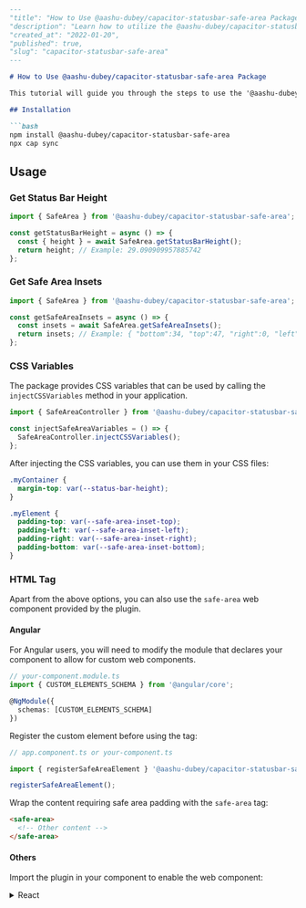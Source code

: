 ```markdown
---
"title": "How to Use @aashu-dubey/capacitor-statusbar-safe-area Package",
"description": "Learn how to utilize the @aashu-dubey/capacitor-statusbar-safe-area package to get status bar height and safe area insets on Android & iOS.",
"created_at": "2022-01-20",
"published": true,
"slug": "capacitor-statusbar-safe-area"
---

# How to Use @aashu-dubey/capacitor-statusbar-safe-area Package

This tutorial will guide you through the steps to use the '@aashu-dubey/capacitor-statusbar-safe-area' package to obtain the status bar height and safe area insets on Android & iOS.

## Installation

```bash
npm install @aashu-dubey/capacitor-statusbar-safe-area
npx cap sync
```

## Usage

### Get Status Bar Height

```typescript
import { SafeArea } from '@aashu-dubey/capacitor-statusbar-safe-area';

const getStatusBarHeight = async () => {
  const { height } = await SafeArea.getStatusBarHeight();
  return height; // Example: 29.090909957885742
};
```

### Get Safe Area Insets

```typescript
import { SafeArea } from '@aashu-dubey/capacitor-statusbar-safe-area';

const getSafeAreaInsets = async () => {
  const insets = await SafeArea.getSafeAreaInsets();
  return insets; // Example: { "bottom":34, "top":47, "right":0, "left":0 }
};
```

### CSS Variables

The package provides CSS variables that can be used by calling the `injectCSSVariables` method in your application.

```typescript
import { SafeAreaController } from '@aashu-dubey/capacitor-statusbar-safe-area';

const injectSafeAreaVariables = () => {
  SafeAreaController.injectCSSVariables();
};
```

After injecting the CSS variables, you can use them in your CSS files:

```scss
.myContainer {
  margin-top: var(--status-bar-height);
}

.myElement {
  padding-top: var(--safe-area-inset-top);
  padding-left: var(--safe-area-inset-left);
  padding-right: var(--safe-area-inset-right);
  padding-bottom: var(--safe-area-inset-bottom);
}
```

### HTML Tag

Apart from the above options, you can also use the `safe-area` web component provided by the plugin.

#### Angular

For Angular users, you will need to modify the module that declares your component to allow for custom web components.

```ts
// your-component.module.ts
import { CUSTOM_ELEMENTS_SCHEMA } from '@angular/core';

@NgModule({
  schemas: [CUSTOM_ELEMENTS_SCHEMA]
})
```

Register the custom element before using the tag:

```ts
// app.component.ts or your-component.ts

import { registerSafeAreaElement } '@aashu-dubey/capacitor-statusbar-safe-area';

registerSafeAreaElement();
```

Wrap the content requiring safe area padding with the `safe-area` tag:

```html
<safe-area>
  <!-- Other content -->
</safe-area>
```

#### Others

Import the plugin in your component to enable the web component:

<details>
<summary>React</summary>

```jsx
import { registerSafeAreaElement } '@aashu-dubey/capacitor-statusbar-safe-area';

registerSafeAreaElement();
```

This tutorial provides a comprehensive guide on how to leverage the functionalities of the @aashu-dubey/capacitor-statusbar-safe-area package to manage status bar height and safe area insets on both Android and iOS platforms.
```